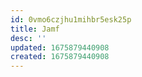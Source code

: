```yaml
---
id: 0vmo6czjhu1mihbr5esk25p
title: Jamf
desc: ''
updated: 1675879440908
created: 1675879440908
---
```

